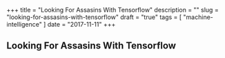+++
title = "Looking For Assasins With Tensorflow"
description = ""
slug = "looking-for-assasins-with-tensorflow"
draft = "true"
tags = [
    "machine-intelligence"
]
date = "2017-11-11"
+++

## Looking For Assasins With Tensorflow

